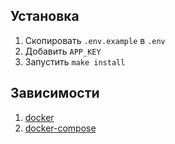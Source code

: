## Установка
1. Скопировать `.env.example` в `.env`
2. Добавить `APP_KEY`
3. Запустить `make install`

## Зависимости
1. [docker](https://docs.docker.com/engine/install/)
2. [docker-compose](https://docs.docker.com/compose/install/)
